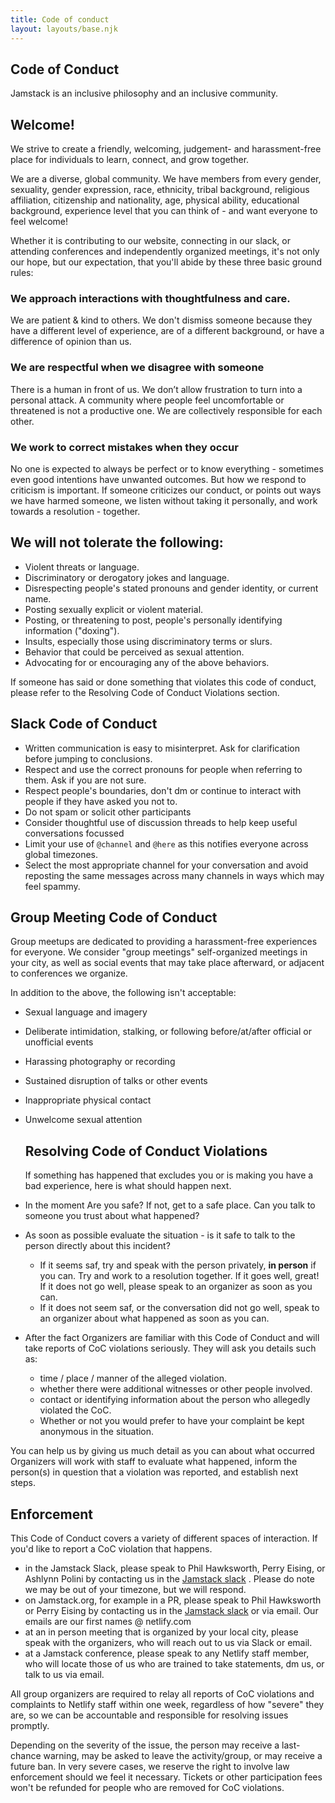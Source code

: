 ```yaml
---
title: Code of conduct
layout: layouts/base.njk
---
```



## Code of Conduct
  
Jamstack is an inclusive philosophy and an inclusive community.
  
  
## Welcome!

We strive to create a friendly, welcoming, judgement- and harassment-free place for individuals to learn, connect, and grow together.

We are a diverse, global community. We have members from every gender, sexuality, gender expression, race, ethnicity, tribal background, religious affiliation, citizenship and nationality, age, physical ability, educational background, experience level that you can think of - and want everyone to feel welcome!

Whether it is contributing to our website, connecting in our slack, or attending conferences and independently organized meetings, it's not only our hope, but our expectation, that you'll abide by these three basic ground rules:

  
### We approach interactions with thoughtfulness and care.

We are patient & kind to others. We don't dismiss someone because they have a different level of experience, are of a different background, or have a difference of opinion than us.


### We are respectful when we disagree with someone

There is a human in front of us. We don’t allow frustration to turn into a personal attack. A community where people feel uncomfortable or threatened is not a productive one. We are collectively responsible for each other.


### We work to correct mistakes when they occur


No one is expected to always be perfect or to know everything - sometimes even good intentions have unwanted outcomes. But how we respond to criticism is important. If someone criticizes our conduct, or points out ways we have harmed someone, we listen without taking it personally, and work towards a resolution - together.
  
    
## We will not tolerate the following:
  
- Violent threats or language.
- Discriminatory or derogatory jokes and language.
- Disrespecting people's stated pronouns and gender identity, or current name.
- Posting sexually explicit or violent material.
- Posting, or threatening to post, people's personally identifying information ("doxing").
- Insults, especially those using discriminatory terms or slurs.
- Behavior that could be perceived as sexual attention.
- Advocating for or encouraging any of the above behaviors.
  

If someone has said or done something that violates this code of conduct, please refer to the Resolving Code of Conduct Violations section.
  
## Slack Code of Conduct

- Written communication is easy to misinterpret. Ask for clarification before jumping to conclusions.
- Respect and use the correct pronouns for people when referring to them. Ask if you are not sure.
- Respect people's boundaries, don't dm or continue to interact with people if they have asked you not to.
- Do not spam or solicit other participants
- Consider thoughtful use of discussion threads to help keep useful conversations focussed
- Limit your use of `@channel` and `@here` as this notifies everyone across global timezones.
- Select the most appropriate channel for your conversation and avoid reposting the same messages across many channels in ways which may feel spammy.

## Group Meeting Code of Conduct

Group meetups are dedicated to providing a harassment-free experiences for everyone. We consider "group meetings" self-organized meetings in your city, as well as social events that may take place afterward, or adjacent to conferences we organize.

In addition to the above, the following isn't acceptable:
  
- Sexual language and imagery
- Deliberate intimidation, stalking, or following before/at/after official or unofficial events
- Harassing photography or recording
- Sustained disruption of talks or other events
- Inappropriate physical contact
- Unwelcome sexual attention
  
  ## Resolving Code of Conduct Violations

    If something has happened that excludes you or is making you have a bad experience, here is what should happen next.


- In the moment Are you safe? If not, get to a safe place. Can you talk to someone you trust about what happened?
- As soon as possible evaluate the situation - is it safe to talk to the person directly about this incident?
   - If it seems saf, try and speak with the person privately, <b>in person</b> if you can. Try and work to a resolution together. If it goes well, great! If it does not go well, please speak to an organizer as soon as you can.
    -  If it does not seem saf, or the conversation did not go well, speak to an organizer about what happened as soon as you can.
- After the fact Organizers are familiar with this Code of Conduct and will take reports of CoC violations seriously. They will ask you details such as: 
  - time / place / manner  of the alleged violation.
  - whether there were additional witnesses or other people involved.
  - contact or identifying information about the person who allegedly violated the CoC.
  - Whether or not you would prefer to have your complaint be kept anonymous in the situation.
      

You can help us by giving us much detail as you can about what occurred
Organizers will work with staff to evaluate what happened, inform the person(s) in question that a violation was reported, and establish next steps.

## Enforcement

This Code of Conduct covers a variety of different spaces of interaction.
If you'd like to report a CoC violation that happens.


- in the Jamstack Slack, please speak to Phil Hawksworth, Perry Eising, or Ashlynn Polini by contacting us in the <a href="https://jamstack.org/slack">Jamstack slack</a> . Please do note we may be out of your timezone, but we will respond.
- on Jamstack.org, for example in a PR, please speak to Phil Hawksworth or Perry Eising by contacting us in the <a href="https://jamstack.org/slack">Jamstack slack</a> or via email. Our emails are our first names @ netlify.com
- at an in person meeting that is organized by your local city, please speak with the organizers, who will reach out to us via Slack or email.
- at a Jamstack conference, please speak to any Netlify staff member, who will locate those of us who are trained to take statements, dm us, or talk to us via email.
    

All group organizers are required to relay all reports of CoC violations and complaints to Netlify staff within one week, regardless of how "severe" they are, so we can be accountable and responsible for resolving issues promptly.

Depending on the severity of the issue, the person may receive a last-chance warning, may be asked to leave the activity/group, or may receive a future ban. In very severe cases, we reserve the right to involve law enforcement should we feel it necessary. Tickets or other participation fees won't be refunded for people who are removed for CoC violations.
